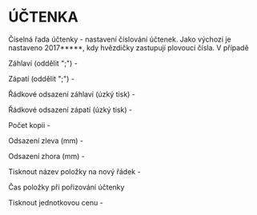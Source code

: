 # ÚČTENKA

Číselná řada účtenky - nastavení číslování účtenek. Jako výchozí je nastaveno 2017\*\*\*\*\*, kdy hvězdičky zastupují plovoucí čísla. V případě 

Záhlaví \(oddělit ";"\) - 

Zápatí \(oddělit ";"\) - 

Řádkové odsazení záhlaví \(úzký tisk\) - 

Řádkové odsazení zápatí \(úzký tisk\) - 

Počet kopii - 

Odsazení zleva \(mm\) - 

Odsazení zhora \(mm\) - 

Tisknout název položky na nový řádek - 

Čas položky při pořizování účtenky

Tisknout jednotkovou cenu - 



